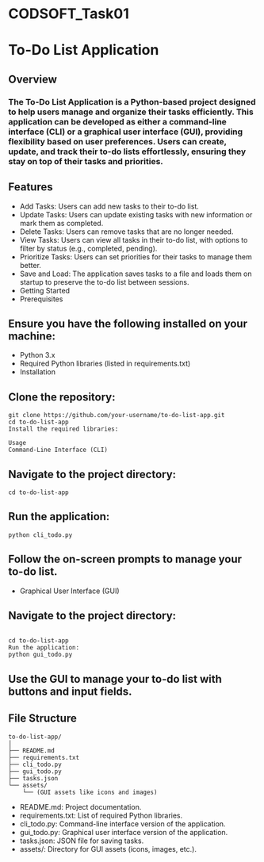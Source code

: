 # CODSOFT_Task01
# To-Do List Application
## Overview
### The To-Do List Application is a Python-based project designed to help users manage and organize their tasks efficiently. This application can be developed as either a command-line interface (CLI) or a graphical user interface (GUI), providing flexibility based on user preferences. Users can create, update, and track their to-do lists effortlessly, ensuring they stay on top of their tasks and priorities.

## Features
- Add Tasks: Users can add new tasks to their to-do list.
- Update Tasks: Users can update existing tasks with new information or mark them as completed.
- Delete Tasks: Users can remove tasks that are no longer needed.
- View Tasks: Users can view all tasks in their to-do list, with options to filter by status (e.g., completed, pending).
- Prioritize Tasks: Users can set priorities for their tasks to manage them better.
- Save and Load: The application saves tasks to a file and loads them on startup to preserve the to-do list between sessions.
- Getting Started
- Prerequisites
## Ensure you have the following installed on your machine:

- Python 3.x
- Required Python libraries (listed in requirements.txt)
- Installation
## Clone the repository:

```
git clone https://github.com/your-username/to-do-list-app.git
cd to-do-list-app
Install the required libraries:
```

```pip install -r requirements.txt
Usage
Command-Line Interface (CLI)
```
## Navigate to the project directory:

```
cd to-do-list-app
```
## Run the application:

```
python cli_todo.py
```
## Follow the on-screen prompts to manage your to-do list.

- Graphical User Interface (GUI)
## Navigate to the project directory:

```

cd to-do-list-app
Run the application:
python gui_todo.py
```
## Use the GUI to manage your to-do list with buttons and input fields.

## File Structure
```
to-do-list-app/
│
├── README.md
├── requirements.txt
├── cli_todo.py
├── gui_todo.py
├── tasks.json
└── assets/
    └── (GUI assets like icons and images)
```
- README.md: Project documentation.
- requirements.txt: List of required Python libraries.
- cli_todo.py: Command-line interface version of the application.
- gui_todo.py: Graphical user interface version of the application.
- tasks.json: JSON file for saving tasks.
- assets/: Directory for GUI assets (icons, images, etc.).
